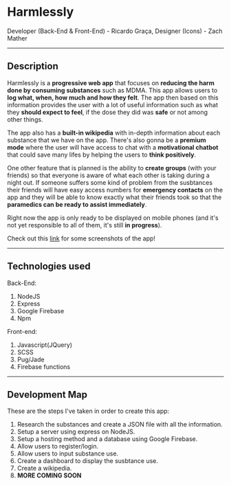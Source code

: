 # **Harmlessly**
Developer (Back-End & Front-End) - Ricardo Graça,
Designer (Icons) - Zach Mather

---
## **Description**

Harmlessly is a **progressive web app** that focuses on **reducing the harm done by consuming substances** such as MDMA. This app allows users to **log what, when, how much and how they felt**. The app then based on this information provides the user with a lot of useful information such as what they **should expect to feel**, if the dose they did was **safe** or not among other things.

The app also has a **built-in wikipedia** with in-depth information about each substance that we have on the app. There's also gonna be a **premium mode** where the user will have access to chat with a **motivational chatbot** that could save many lifes by helping the users to **think positively**.

One other feature that is planned is the ability to **create groups** (with your friends) so that everyone is aware of what each other is taking during a night out. If someone suffers some kind of problem from the susbtances their friends will have easy access numbers for **emergency contacts** on the app and they will be able to know exactly what their friends took so that the **paramedics can be ready to assist immediately**.

Right now the app is only ready to be displayed on mobile phones (and it's not yet responsible to all of them, it's still **in progress**).

Check out this [link](https://imgur.com/a/QDKRUlg) for some screenshots of the app!

---
## **Technologies used**
Back-End:
  1. NodeJS
  2. Express
  3. Google Firebase
  4. Npm
  
Front-end:
  1. Javascript(JQuery)
  2. SCSS
  3. Pug/Jade
  4. Firebase functions

---
## **Development Map**
These are the steps I've taken in order to create this app:
1. Research the substances and create a JSON file with all the information.
2. Setup a server using express on NodeJS.
3. Setup a hosting method and a database using Google Firebase.
4. Allow users to register/login.
5. Allow users to input substance use.
6. Create a dashboard to display the susbtance use.
7. Create a wikipedia.
8. **MORE COMING SOON**
